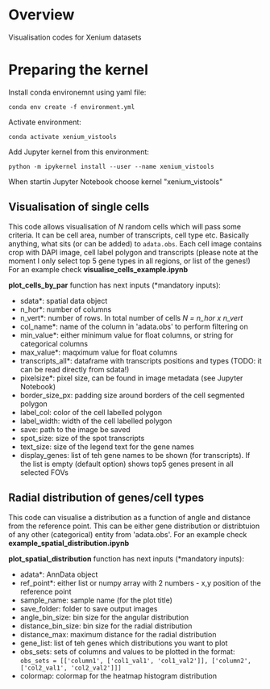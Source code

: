 # Overview
Visualisation codes for Xenium datasets

# Preparing the kernel
Install conda environemnt using yaml file:

`conda env create -f environment.yml`

Activate environment:

`conda activate xenium_vistools`

Add Jupyter kernel from this environment:

`python -m ipykernel install --user --name xenium_vistools`

When startin Jupyter Notebook choose kernel "xenium_vistools"

## Visualisation of single cells
This code allows visualisation of *N* random cells which will pass some criteria. It can be cell area, number of transcripts, cell type etc. Basically anything, what sits (or can be added) to `adata.obs`. Each cell image contains crop with DAPI image, cell label polygon and transcripts (please note at the moment I only select top 5 gene types in all regions, or list of the genes!) For an example check **visualise_cells_example.ipynb**

**plot_cells_by_par** function has next inputs (*mandatory inputs):
 - sdata*: spatial data object
 - n_hor*: number of columns
 - n_vert*: number of rows. In total number of cells *N = n_hor x n_vert*
 - col_name*: name of the column in 'adata.obs' to perform filtering on
 - min_value*: either minimum value for float columns, or string for categorical columns
 - max_value*: maqximum value for float columns
 - transcripts_all*: dataframe with transcripts positions and types (TODO: it can be read directly from sdata!)
 - pixelsize*: pixel size, can be found in image metadata (see Jupyter Notebook)
 - border_size_px: padding size around borders of the cell segmented polygon
 - label_col: color of the cell labelled polygon
 - label_width: width of the cell labelled polygon
 - save: path to the image be saved
 - spot_size: size of the spot transcripts
 - text_size: size of the legend text for the gene names
 - display_genes: list of teh gene names to be shown (for transcripts). If the list is empty (default option) shows top5 genes present in all selected FOVs

## Radial distribution of genes/cell types
This code can visualise a distribution as a function of angle and distance from the reference point. This can be either gene distribution or distribtuion of any other (categorical) entity from 'adata.obs'. For an example check **example_spatial_distribution.ipynb**

**plot_spatial_distribution** function has next inputs (*mandatory inputs):
 - adata*: AnnData object
 - ref_point*: either list or numpy array with 2 numbers - x,y position of the reference point 
 - sample_name: sample name (for the plot title)
 - save_folder: folder to save output images
 - angle_bin_size: bin size for the angular distribution
 - distance_bin_size: bin size for the radial distribution
 - distance_max: maximum distance for the radial distribution
 - gene_list: list of teh genes which distributions you want to plot
 - obs_sets: sets of columns and values to be plotted in the format: `obs_sets = [['column1', ['col1_val1', 'col1_val2']], ['column2', ['col2_val1', 'col2_val2']]]`
 - colormap: colormap for the heatmap histogram distribution
